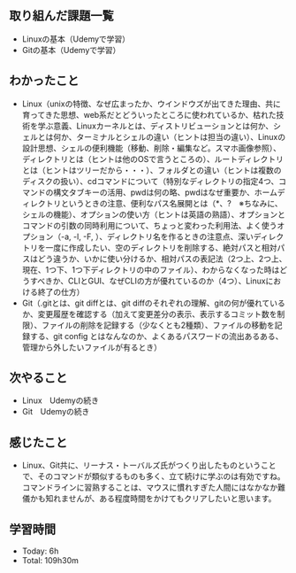 ## 取り組んだ課題一覧
- Linuxの基本（Udemyで学習）
- Gitの基本（Udemyで学習）
## わかったこと
- Linux（unixの特徴、なぜ広まったか、ウインドウズが出てきた理由、共に育ってきた思想、web系だとどういったところに使われているか、枯れた技術を学ぶ意義、Linuxカーネルとは、ディストリビューションとは何か、シェルとは何か、ターミナルとシェルの違い（ヒントは担当の違い）、Linuxの設計思想、シェルの便利機能（移動、削除・編集など。スマホ画像参照）、ディレクトリとは（ヒントは他のOSで言うところの）、ルートディレクトリとは（ヒントはツリーだから・・・）、フォルダとの違い（ヒントは複数のディスクの扱い）、cdコマンドについて（特別なディレクトリの指定4つ、コマンドの構文タブキーの活用、pwdは何の略、pwdはなぜ重要か、ホームディレクトリというときの注意、便利なパス名展開とは（*、?　※ちなみに、シェルの機能）、オプションの使い方（ヒントは英語の熟語）、オプションとコマンドの引数の同時利用について、ちょっと変わった利用法、よく使うオプション（-a, -l, -F, ）、ディレクトリ名を作るときの注意点、深いディレクトリを一度に作成したい、空のディレクトリを削除する、絶対パスと相対パスはどう違うか、いかに使い分けるか、相対パスの表記法（2つ上、2つ上、現在、1つ下、1つ下ディレクトリの中のファイル）、わからなくなった時はどうすべきか、CLIとGUI、なぜCLIの方が優れているのか（4つ）、Linuxにおける終了の仕方）
- Git（.gitとは、git diffとは、git diffのそれぞれの理解、gitの何が優れているか、変更履歴を確認する（加えて変更差分の表示、表示するコミット数を制限）、ファイルの削除を記録する（少なくとも2種類）、ファイルの移動を記録する、git config とはなんなのか、よくあるパスワードの流出あるある、管理から外したいファイルが有るとき）
## 次やること
- Linux　Udemyの続き
- Git　Udemyの続き
## 感じたこと
- Linux、Git共に、リーナス・トーバルズ氏がつくり出したものということで、そのコマンドが類似するものも多く、立て続けに学ぶのは有効ですね。コマンドラインに習熟することは、マウスに慣れすぎた人間にはなかなか難儀かも知れませんが、ある程度時間をかけてもクリアしたいと思います。
## 学習時間
- Today: 6h
- Total: 109h30m
